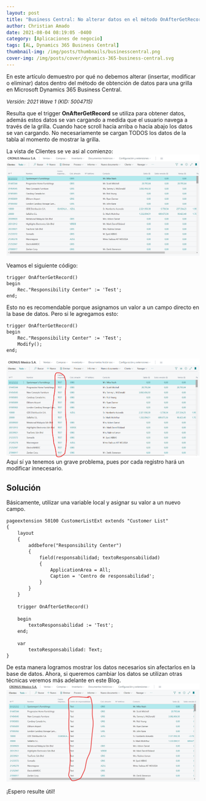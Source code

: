 ```yaml
---
layout: post
title: "Business Central: No alterar datos en el método OnAfterGetRecord"
author: Christian Amado
date: 2021-08-04 08:19:05 -0400
category: [Aplicaciones de negocio]
tags: [AL, Dynamics 365 Business Central]
thumbnail-img: /img/posts/thumbnails/businesscentral.png
cover-img: /img/posts/cover/dynamics-365-business-central.svg
---
```


En este artículo demuestro por qué no debemos alterar (insertar, modificar o eliminar) datos dentro del método de obtención de datos para una grilla en Microsoft Dynamics 365 Business Central.

<!--more-->
*<font size="2">Versión: 2021 Wave 1 (KID: 5004715)</font>*

Resulta que el trigger **OnAfterGetRecord** se utiliza para obtener datos, además estos datos se van cargando a medida que el usuario navega a través de la grilla. Cuando hace scroll hacia arriba o hacia abajo los datos se van cargando. No necesariamente se cargan TODOS los datos de la tabla al momento de mostrar la grilla.

La vista de Clientes se ve asi al comienzo:  
![](/img/posts/2021/08/04/GetRecord1.png) 

Veamos el siguiente código:
```
trigger OnAfterGetRecord()
begin
    Rec."Responsibility Center" := 'Test';
end;
```
Esto no es recomendable porque asignamos un valor a un campo directo en la base de datos. Pero si le agregamos esto:
```
trigger OnAfterGetRecord()
begin
    Rec."Responsibility Center" := 'Test';
    Modify();
end;
```  
![](/img/posts/2021/08/04/GetRecord2.png) 
Aquí sí ya tenemos un grave problema, pues por cada registro hará un modificar innecesario.

## Solución
Básicamente, utilizar una variable local y asignar su valor a un nuevo campo.
```
pageextension 50100 CustomerListExt extends "Customer List"
{
    layout
    {
        addbefore("Responsibility Center")
        {
            field(responsabilidad; textoResponsabilidad)
            {
                ApplicationArea = All;
                Caption = 'Centro de responsabilidad';
            }
        }
    }

    trigger OnAfterGetRecord()

    begin
        textoResponsabilidad := 'Test';
    end;

    var
        textoResponsabilidad: Text;
}
```
De esta manera logramos mostrar los datos necesarios sin afectarlos en la base de datos. Ahora, si queremos cambiar los datos se utilizan otras técnicas veremos más adelante en este Blog.  
![](/img/posts/2021/08/04/GetRecord3.png) 

¡Espero resulte útil!